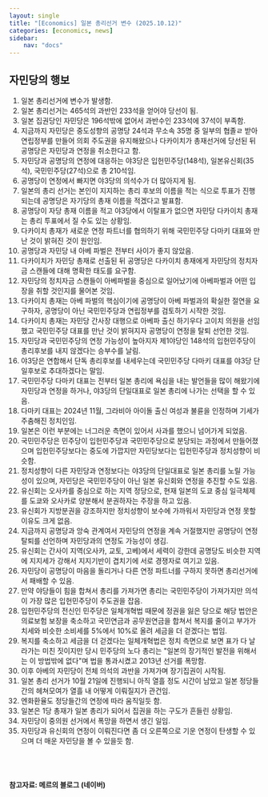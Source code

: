 ```yaml
---
layout: single
title: "[Economics] 일본 총리선거 변수 (2025.10.12)"
categories: [economics, news]
sidebar:
    nav: "docs"
---
```


## 자민당의 행보
1. 일본 총리선거에 변수가 발생함.
1. 일본 총리선거는 465석의 과반인 233석을 얻어야 당선이 됨.
1. 일본 집권당인 자민당은 196석밖에 없어서 과반수인 233석에 37석이 부족함.
1. 지금까지 자민당은 중도성향의 공명당 24석과 무소속 35명 중 일부의 협졸ㄹ 받아 연립정부를 만들어 의회 주도권을 유지해왔으나 다카이치가 총재선거에 당선된 뒤 공명당은 자민당과 연정을 취소한다고 함.
1. 자민당과 공명당의 연정에 대응하는 야3당은 입헌민주당(148석), 일본유신회(35석), 국민민주당(27석)으로 총 210석임.
1. 공명당이 연정에서 빠지면 야3당의 의석수가 더 많아지게 됨.
1. 일본의 총리 선거는 본인이 지지하는 총리 후보의 이름을 적는 식으로 투표가 진행되는데 공명당은 자기당의 총재 이름을 적겠다고 발표함.
1. 공명당이 자당 총재 이름을 적고 야3당에서 이탈표가 없으면 자민당 다카이치 총재는 총리 투표에서 질 수도 있는 상황임.
1. 다카이치 총재가 새로운 연정 파트너를 협의하기 위해 국민민주당 다마키 대표와 만난 것이 밝혀진 것이 원인임.
1. 공명당과 자민당 내 아베 파벌은 전부터 사이가 좋지 않았음.
1. 다카이치가 자민당 총재로 선출된 뒤 공명당은 다카이치 총재에게 자민당의 정치자금 스캔들에 대해 명확한 태도를 요구함.
1. 자민당의 정치자금 스캔들이 아베파벌을 중심으로 일어났기에 아베파벌과 어떤 입장을 취할 것인지를 물어본 것임.
1. 다카이치 총재는 아베 파벌의 핵심이기에 공명당이 아베 파벌과의 확실한 절연을 요구하자, 공명당이 아닌 국민민주당과 연립정부를 검토하기 시작한 것임.
1. 다카이치 총재는 자민당 간사장 대행으로 아베파 출신 하기우다 고이치 의원을 선임했고 국민민주당 대표를 만난 것이 밝혀지자 공명당이 연정을 탈퇴 선언한 것임.
1. 자민당과 국민민주당의 연정 가능성이 높아지자 제1야당인 148석의 입헌민주당이 총리후보를 내지 않겠다는 승부수를 날림.
1. 야3당은 연합해서 단독 총리후보를 내세우는데 국민민주당 다마키 대표를 야3당 단일후보로 추대하겠다는 말임.
1. 국민민주당 다마키 대표는 전부터 일본 총리에 욕심을 내는 발언들을 많이 해왔기에 자민당과 연정을 하거나, 야3당의 단일대표로 일본 총리에 나가는 선택을 할 수 있음.
1. 다마키 대표는 2024년 11월, 그라비아 아이돌 출신 여성과 불륜을 인정하며 기세가 주춤해진 정치인임.
1. 일본은 이런 부분에는 너그러운 측면이 있어서 사과를 했으니 넘어가게 되었음.
1. 국민민주당은 민주당이 입헌민주당과 국민민주당으로 분당되는 과정에서 만들어졌으며 입헌민주당보다는 중도에 가깝지만 자민당보다는 입헌민주당과 정치성향이 비슷함.
1. 정치성향이 다른 자민당과 연정보다는 야3당의 단일대표로 일본 총리를 노릴 가능성이 있으며, 자민당은 국민민주당이 아닌 일본 유신회와 연정을 추진할 수도 있음.
1. 유신회는 오사카를 중심으로 하는 지역 정당으로, 현재 일본의 도쿄 중심 일극체제를 도쿄와 오사카로 양분해서 분권하자는 주장을 하고 있음.
1. 유신회가 지방분권을 강조하지만 정치성향이 보수에 가까워서 자민당과 연정 못할 이유도 크게 없음.
1. 지금까지 공명당과 앙숙 관계여서 자민당의 연정을 계속 거절했지만 공명당이 연정 탈퇴를 선언하며 자민당과의 연정도 가능성이 생김.
1. 유신회는 간사이 지역(오사카, 교토, 고베)에서 세력이 강한데 공명당도 비슷한 지역에 지지세가 강해서 지지기반이 겹치기에 서로 경쟁자로 여기고 있음.
1. 자민당이 공명당이 마음을 돌리거나 다른 연정 파트너를 구하지 못하면 총리선거에서 패배할 수 있음.
1. 만약 야당들이 힘을 합쳐서 총리를 가져가면 총리는 국민민주당이 가져가지만 의석이 가장 많은 입헌민주당이 주도권을 잡음.
1. 입헌민주당의 전신인 민주당은 일체개혁법 때문에 정권을 잃은 당으로 해당 법안은 의료보험 보장을 축소하고 국민연금과 공무원연금을 합쳐서 복지를 줄이고 부가가치세와 비슷한 소비세를 5%에서 10%로 올려 세금을 더 걷겠다는 법임.
1. 복지를 축소하고 세금을 더 걷겠다는 일체개혁법은 정치 측면으로 보면 표가 다 날라가는 미친 짓이지만 당시 민주당의 노다 총리는 "일본의 장기적인 발전을 위해서는 이 방법밖에 없다"며 법을 통과시켰고 2013년 선거를 폭망함.
1. 이후 아베의 자민당이 전체 의석의 과반을 가져가며 장기집권이 시작됨.
1. 일본 총리 선거가 10월 21일에 진행되니 아직 열흘 정도 시간이 남았고 일본 정당들간의 헤쳐모여가 열흘 내 어떻게 이뤄질지가 관건임.
1. 엔화환율도 정당들간의 연정에 따라 움직일듯 함.
1. 일본은 1당 총재가 일본 총리가 되어서 집권을 하는 구도가 흔들린 상황임.
1. 자민당이 중의원 선거에서 폭망을 하면서 생긴 일임.
1. 자민당과 유신회의 연정이 이뤄진다면 좀 더 오른쪽으로 기운 연정이 탄생할 수 있으며 더 매운 자민당을 볼 수 있을듯 함.



<br/>
<br/>

#### 참고자료: 메르의 블로그 (네이버)
